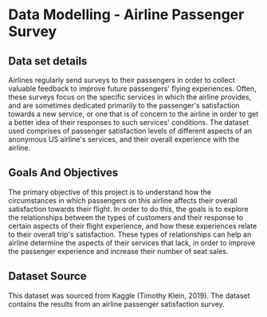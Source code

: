 # Data Modelling - Airline Passenger Survey 

## Data set details
Airlines regularly send surveys to their passengers in order to collect valuable feedback to improve future passengers' flying experiences. Often, these surveys focus on the specific services in which the airline provides, and are sometimes dedicated primarily to the passenger's satisfaction towards a new service, or one that is of concern to the airline in order to get a better idea of their responses to such services' conditions.
The dataset used comprises of passenger satisfaction levels of different aspects of an anonymous US airline's services, and their overall experience with the airline.


## Goals And Objectives
The primary objective of this project is to understand how the circumstances in which passengers on this airline affects their overall satisfaction towards their flight. In order to do this, the goals is to explore the relationships between the types of customers and their response to certain aspects of their flight experience, and how these experiences relate to their overall trip's satisfaction.
These types of relationships can help an airline determine the aspects of their services that lack, in order to improve the passenger experience and increase their number of seat sales.


## Dataset Source 
This dataset was sourced from Kaggle (Timothy Klein, 2019). The dataset contains the results from an airline passenger satisfaction survey.
